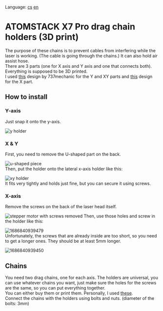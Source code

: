 Language:
[cs](https://github.com/pslib-cz/2022-p2a-mme-pppp-CernyDavid/blob/main/README.cs.md)
[en](https://github.com/pslib-cz/2022-p2a-mme-pppp-CernyDavid/blob/main/README.md)
# ATOMSTACK X7 Pro drag chain holders (3D print)
The purpose of these chains is to prevent cables from interfering while the laser is working. (The cable is going through the chains.) It can also hold air assist hose.  
There are 3 parts (one for X axis and Y axis and one that connects both). Everything is supposed to be 3D printed.  
I used [this](https://www.thingiverse.com/thing:5506701) design by 737mechanic for the Y and XY parts and [this](https://www.thingiverse.com/thing:5274651) design for the X part.  

## How to install
### Y-axis
Just snap it onto the y-axis.  
  
![y holder](https://github.com/pslib-cz/2022-p2a-mme-pppp-CernyDavid/assets/91247706/19cd7f9b-db28-4e09-91e9-0460d279e866)  
### X & Y
First, you need to remove the U-shaped part on the back.  
  
![u-shaped piece](https://github.com/pslib-cz/2022-p2a-mme-pppp-CernyDavid/assets/91247706/1950edec-6c18-42f8-af69-c58a0ef0ed18)  
Then, put the holder onto the lateral x-axis holder like this:
  
![xy holder](https://github.com/pslib-cz/2022-p2a-mme-pppp-CernyDavid/assets/91247706/42022466-dc88-43f6-997c-fa8b20e433a0)  
It fits very tightly and holds just fine, but you can secure it using screws.  
### X-axis  
Remove the screws on the back of the laser head itself.  

![stepper motor with screws removed](https://github.com/pslib-cz/2022-p2a-mme-pppp-CernyDavid/assets/91247706/b88a9b18-70dd-4eb1-a8fc-b6fa3c6a5303)
Then, use those holes and screw in the holder like this: 
  
![1686840939479](https://github.com/pslib-cz/2022-p2a-mme-pppp-CernyDavid/assets/91247706/5de9eed2-2ec0-4a3f-b7c6-9581345ad61b)  
Unfortunately, the screws that are already inside are too short, so you need to get a longer ones. They should be at least 5mm longer.
  
![1686840939450](https://github.com/pslib-cz/2022-p2a-mme-pppp-CernyDavid/assets/91247706/b7322ecc-bd63-46a0-a58c-a0a94e803cd7)
## Chains
You need two drag chains, one for each axis. The holders are universal, you can use whatever chains you want, just make sure the holes for the screws are the same, so you can put everything together.  
You can either buy them or print them. Personally, I used [these](https://www.thingiverse.com/thing:2920060).  
Connect the chains with the holders using bolts and nuts. (diameter of the bolts: 3mm)

